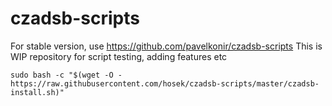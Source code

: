 # czadsb-scripts
For stable version, use https://github.com/pavelkonir/czadsb-scripts 
This is WIP repository for script testing, adding features etc
```
sudo bash -c "$(wget -O - https://raw.githubusercontent.com/hosek/czadsb-scripts/master/czadsb-install.sh)"
```
